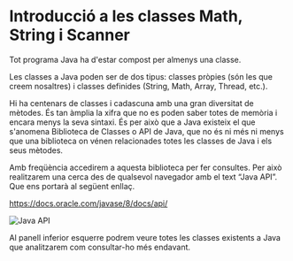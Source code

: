 # Introducció a les classes Math, String i Scanner

Tot programa Java ha d'estar compost per almenys una classe.

Les classes a Java poden ser de dos tipus: classes pròpies (són les que creem nosaltres) i classes definides (String, Math, Array, Thread, etc.).

Hi ha centenars de classes i cadascuna amb una gran diversitat de mètodes. És tan àmplia la xifra que no es poden saber totes de memòria i encara menys la seva sintaxi. És per això que a Java existeix el que s'anomena Biblioteca de Classes o API de Java, que no és ni més ni menys que una biblioteca on vénen relacionades totes les classes de Java i els seus mètodes.

Amb freqüència accedirem a aquesta biblioteca per fer consultes. Per això realitzarem una cerca des de qualsevol navegador amb el text “Java API”. Que ens portarà al següent enllaç.

https://docs.oracle.com/javase/8/docs/api/

![Java API](/uf3/Java_api.jpg)

Al panell inferior esquerre podrem veure totes les classes existents a Java que analitzarem com consultar-ho més endavant.
